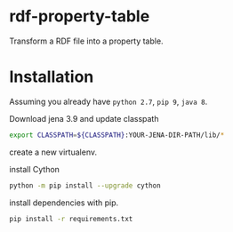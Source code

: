 # rdf-property-table
Transform a RDF file into a property table.

# Installation

Assuming you already have `python 2.7`, `pip 9`, `java 8`.

Download jena 3.9 and update classpath

```bash
export CLASSPATH=${CLASSPATH}:YOUR-JENA-DIR-PATH/lib/*
```

create a new virtualenv.

install Cython

```bash
python -m pip install --upgrade cython
```

install dependencies with pip.

```bash
pip install -r requirements.txt
```

